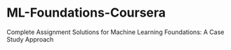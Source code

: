 # ML-Foundations-Coursera
Complete Assignment Solutions for Machine Learning Foundations: A Case Study Approach
